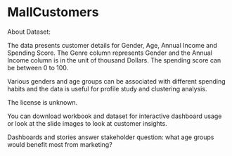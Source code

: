 # MallCustomers
About Dataset:

The data presents customer details for Gender, Age, Annual Income and Spending Score.
The Genre column represents Gender and the Annual Income column is in the unit of thousand Dollars.
The spending score can be between 0 to 100.

Various genders and age groups can be associated with different spending habits and the data is useful for profile study and clustering analysis.

The license is unknown.

You can download workbook and dataset for interactive dashboard usage or look at the slide images to look at customer insights.

Dashboards and stories answer stakeholder question: what age groups would benefit most from marketing?
